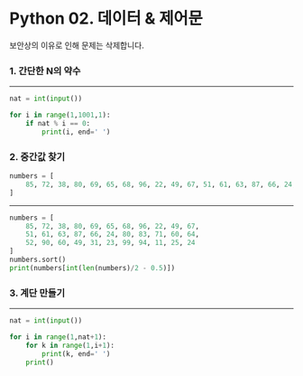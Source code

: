 # Python 02. 데이터 & 제어문

보안상의 이유로 인해 문제는 삭제합니다.



### 1. 간단한 N의 약수



---

```python
nat = int(input())

for i in range(1,1001,1):
    if nat % i == 0:
        print(i, end=' ')
```





### 2. 중간값 찾기



```python
numbers = [
    85, 72, 38, 80, 69, 65, 68, 96, 22, 49, 67, 51, 61, 63, 87, 66, 24, 80, 83, 71, 60, 64, 52, 90, 60, 49, 31, 23, 99, 94, 11, 25, 24
]
```

---

```python
numbers = [
    85, 72, 38, 80, 69, 65, 68, 96, 22, 49, 67,
    51, 61, 63, 87, 66, 24, 80, 83, 71, 60, 64,
    52, 90, 60, 49, 31, 23, 99, 94, 11, 25, 24
]
numbers.sort()
print(numbers[int(len(numbers)/2 - 0.5)])
```



### 3. 계단 만들기



---

```python
nat = int(input())

for i in range(1,nat+1):
    for k in range(1,i+1):
        print(k, end=' ')
    print()
```

